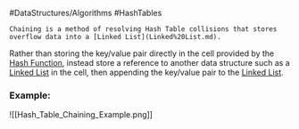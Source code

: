 #DataStructures/Algorithms #HashTables 

```ad-summary
Chaining is a method of resolving Hash Table collisions that stores overflow data into a [Linked List](Linked%20List.md).
```


Rather than storing the key/value pair directly in the cell provided by the [Hash Function](Hash%20Function.md), instead store a reference to another data structure such as a [Linked List](Linked%20List.md) in the cell, then appending the key/value pair to the [Linked List](Linked%20List.md).


### Example:

![[Hash_Table_Chaining_Example.png]]